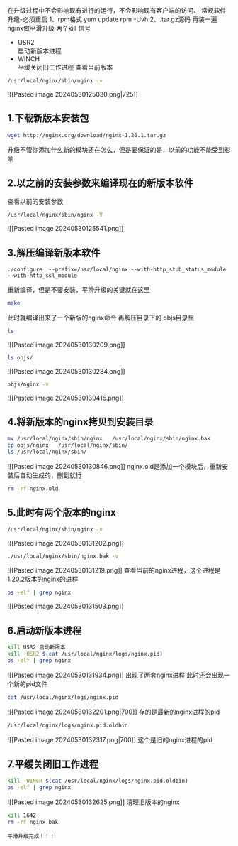 在升级过程中不会影响现有进行的运行，不会影响现有客户端的访问、
常规软件升级-必须重启
1、rpm格式
	yum update
	rpm -Uvh
2、.tar.gz源码
	再装一遍
nginx做平滑升级
两个kill 信号
- USR2  
    启动新版本进程
- WINCH  
    平缓关闭旧工作进程
查看当前版本
```bash
/usr/local/nginx/sbin/nginx -v
```
![[Pasted image 20240530125030.png|725]]
## 1.下载新版本安装包
```bash
wget http://nginx.org/download/nginx-1.26.1.tar.gz
```
升级不管你添加什么新的模块还在怎么，但是要保证的是，以前的功能不能受到影响

## 2.以之前的安装参数来编译现在的新版本软件
查看以前的安装参数
```bash
/usr/local/nginx/sbin/nginx -V
```
![[Pasted image 20240530125541.png]]
## 3.解压编译新版本软件
```bashj
./configure  --prefix=/usr/local/nginx --with-http_stub_status_module --with-http_ssl_module
```
重新编译，但是不要安装，平滑升级的关键就在这里
```bash
make
```

此时就编译出来了一个新版的nginx命令
再解压目录下的 objs目录里
```bash
ls
```
![[Pasted image 20240530130209.png]]
```bash
ls objs/
```
![[Pasted image 20240530130234.png]]
```bash
objs/nginx -v
```
![[Pasted image 20240530130416.png]]

## 4.将新版本的nginx拷贝到安装目录
```bash
mv /usr/local/nginx/sbin/nginx   /usr/local/nginx/sbin/nginx.bak
cp objs/nginx   /usr/local/nginx/sbin/
ls /usr/local/nginx/sbin/
```
![[Pasted image 20240530130846.png]]
nginx.old是添加一个模块后，重新安装后自动生成的，删到就行
```bash
rm -rf nginx.old
```
## 5.此时有两个版本的nginx
```bash
/usr/local/nginx/sbin/nginx -v
```
![[Pasted image 20240530131202.png]]
```bash
./usr/local/nginx/sbin/nginx.bak -v
```
![[Pasted image 20240530131219.png]]
查看当前的nginx进程，这个进程是1.20.2版本的nginx的进程
```bash
ps -elf | grep nginx
```
![[Pasted image 20240530131503.png]]
## 6.启动新版本进程
```bash
kill USR2 启动新版本
kill -USR2 $(cat /usr/local/nginx/logs/nginx.pid)
ps -elf | grep nginx
```
![[Pasted image 20240530131934.png]]
出现了两套nginx进程
此时还会出现一个新的pid文件
```bash
cat /usr/local/nginx/logs/nginx.pid
```
![[Pasted image 20240530132201.png|700]]
存的是最新的nginx进程的pid
```bash
/usr/local/nginx/logs/nginx.pid.oldbin
```
![[Pasted image 20240530132317.png|700]]
这个是旧的nginx进程的pid
## 7.平缓关闭旧工作进程
```bash
kill -WINCH $(cat /usr/local/nginx/logs/nginx.pid.oldbin)
ps -elf | grep nginx
```
![[Pasted image 20240530132625.png]]
清理旧版本的nginx
```bash
kill 1642
rm -rf nginx.bak
```
```ad-success
平滑升级完成！！！
```


